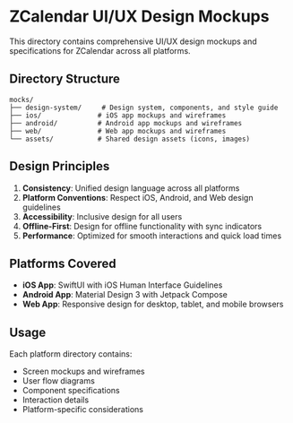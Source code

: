 # ZCalendar UI/UX Design Mockups

This directory contains comprehensive UI/UX design mockups and specifications for ZCalendar across all platforms.

## Directory Structure

```
mocks/
├── design-system/     # Design system, components, and style guide
├── ios/              # iOS app mockups and wireframes
├── android/          # Android app mockups and wireframes
├── web/              # Web app mockups and wireframes
└── assets/           # Shared design assets (icons, images)
```

## Design Principles

1. **Consistency**: Unified design language across all platforms
2. **Platform Conventions**: Respect iOS, Android, and Web design guidelines
3. **Accessibility**: Inclusive design for all users
4. **Offline-First**: Design for offline functionality with sync indicators
5. **Performance**: Optimized for smooth interactions and quick load times

## Platforms Covered

- **iOS App**: SwiftUI with iOS Human Interface Guidelines
- **Android App**: Material Design 3 with Jetpack Compose
- **Web App**: Responsive design for desktop, tablet, and mobile browsers

## Usage

Each platform directory contains:
- Screen mockups and wireframes
- User flow diagrams
- Component specifications
- Interaction details
- Platform-specific considerations